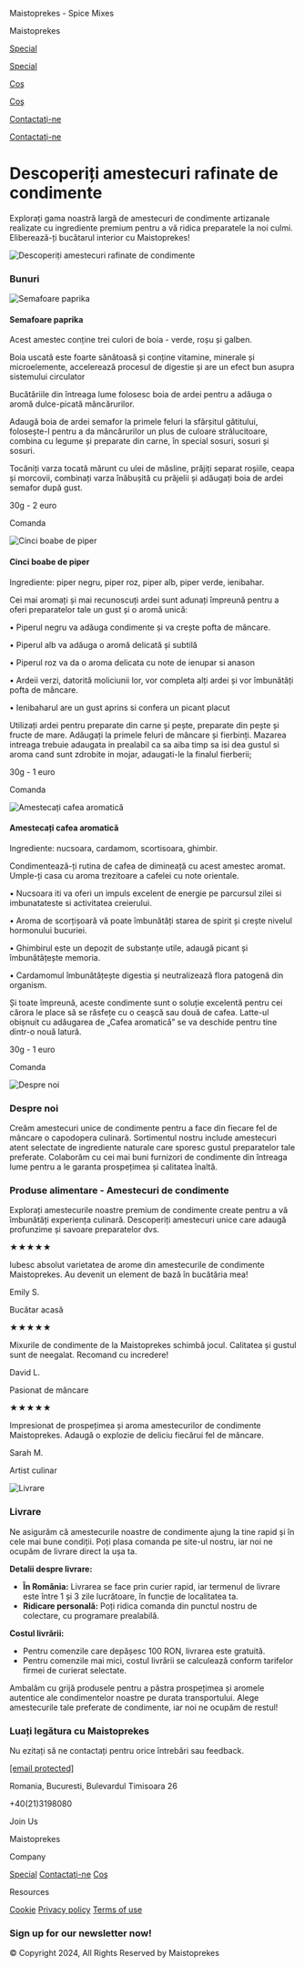 Maistoprekes - Spice Mixes





















  



Maistoprekes

[Special](#MrMRbvsoXEaPQ11735638516)

[Special](#MrMRbvsoXEaPQ11735638516)

[Coş](#contact)

[Coş](#contact)

[Contactaţi-ne](#contact)

[Contactaţi-ne](#contact)

Descoperiți amestecuri rafinate de condimente
=============================================

Explorați gama noastră largă de amestecuri de condimente artizanale realizate cu ingrediente premium pentru a vă ridica preparatele la noi culmi. Eliberează-ți bucătarul interior cu Maistoprekes!

![Descoperiți amestecuri rafinate de condimente](image)

### Bunuri

![Semafoare paprika](image_1)

#### Semafoare paprika

Acest amestec conține trei culori de boia - verde, roșu și galben.

Boia uscată este foarte sănătoasă și conține vitamine, minerale și microelemente, accelerează procesul de digestie și are un efect bun asupra sistemului circulator

Bucătăriile din întreaga lume folosesc boia de ardei pentru a adăuga o aromă dulce-picată mâncărurilor.

Adaugă boia de ardei semafor la primele feluri la sfârșitul gătitului, folosește-l pentru a da mâncărurilor un plus de culoare strălucitoare, combina cu legume și preparate din carne, în special sosuri, sosuri și sosuri.

Tocăniți varza tocată mărunt cu ulei de măsline, prăjiți separat roșiile, ceapa și morcovii, combinați varza înăbușită cu prăjelii și adăugați boia de ardei semafor după gust.

30g - 2 euro

Comanda

![Cinci boabe de piper](image_2)

#### Cinci boabe de piper

Ingrediente: piper negru, piper roz, piper alb, piper verde, ienibahar.

Cei mai aromați și mai recunoscuți ardei sunt adunați împreună pentru a oferi preparatelor tale un gust și o aromă unică:

• Piperul negru va adăuga condimente și va crește pofta de mâncare.

• Piperul alb va adăuga o aromă delicată și subtilă

• Piperul roz va da o aroma delicata cu note de ienupar si anason

• Ardeii verzi, datorită moliciunii lor, vor completa alți ardei și vor îmbunătăți pofta de mâncare.

• Ienibaharul are un gust aprins si confera un picant placut

Utilizați ardei pentru preparate din carne și pește, preparate din pește și fructe de mare. Adăugați la primele feluri de mâncare și fierbinți. Mazarea intreaga trebuie adaugata in prealabil ca sa aiba timp sa isi dea gustul si aroma cand sunt zdrobite in mojar, adaugati-le la finalul fierberii;

30g - 1 euro

Comanda

![Amestecați cafea aromatică](image_3)

#### Amestecați cafea aromatică

Ingrediente: nucsoara, cardamom, scortisoara, ghimbir.

Condimentează-ți rutina de cafea de dimineață cu acest amestec aromat. Umple-ți casa cu aroma trezitoare a cafelei cu note orientale.

• Nucsoara iti va oferi un impuls excelent de energie pe parcursul zilei si imbunatateste si activitatea creierului.

• Aroma de scorțișoară vă poate îmbunătăți starea de spirit și crește nivelul hormonului bucuriei.

• Ghimbirul este un depozit de substanțe utile, adaugă picant și îmbunătățește memoria.

• Cardamomul îmbunătățește digestia și neutralizează flora patogenă din organism.

Și toate împreună, aceste condimente sunt o soluție excelentă pentru cei cărora le place să se răsfețe cu o ceașcă sau două de cafea. Latte-ul obișnuit cu adăugarea de „Cafea aromatică” se va deschide pentru tine dintr-o nouă latură.

30g - 1 euro

Comanda

![Despre noi](https://images.unsplash.com/photo-1507679799987-c73779587ccf?crop=entropy&cs=tinysrgb&fit=max&fm=jpg&ixid=M3w0NDA2ODB8MHwxfHNlYXJjaHwxfHxidXNpbmVzcyUyMHZpc2lvbnxlbnwwfHx8fDE3MzU1MzkwNDB8MA&ixlib=rb-4.0.3&q=80&w=1080)

### Despre noi

Creăm amestecuri unice de condimente pentru a face din fiecare fel de mâncare o capodopera culinară. Sortimentul nostru include amestecuri atent selectate de ingrediente naturale care sporesc gustul preparatelor tale preferate. Colaborăm cu cei mai buni furnizori de condimente din întreaga lume pentru a le garanta prospețimea și calitatea înaltă.

### Produse alimentare - Amestecuri de condimente

Explorați amestecurile noastre premium de condimente create pentru a vă îmbunătăți experiența culinară. Descoperiți amestecuri unice care adaugă profunzime și savoare preparatelor dvs.

★★★★★

Iubesc absolut varietatea de arome din amestecurile de condimente Maistoprekes. Au devenit un element de bază în bucătăria mea!

Emily S.

Bucătar acasă

★★★★★

Mixurile de condimente de la Maistoprekes schimbă jocul. Calitatea și gustul sunt de neegalat. Recomand cu incredere!

David L.

Pasionat de mâncare

★★★★★

Impresionat de prospețimea și aroma amestecurilor de condimente Maistoprekes. Adaugă o explozie de deliciu fiecărui fel de mâncare.

Sarah M.

Artist culinar

![Livrare](https://images.unsplash.com/photo-1497215842964-222b430dc094?crop=entropy&cs=tinysrgb&fit=max&fm=jpg&ixid=M3w1ODIzMTF8MHwxfHNlYXJjaHwyfHxidXNpbmVzcyUyMHZpc2lvbnxlbnwwfHx8fDE3MzU2MDQ1MTV8MA&ixlib=rb-4.0.3&q=80&w=1080)

### **Livrare**

Ne asigurăm că amestecurile noastre de condimente ajung la tine rapid și în cele mai bune condiții. Poți plasa comanda pe site-ul nostru, iar noi ne ocupăm de livrare direct la ușa ta.

**Detalii despre livrare:**

* **În România:** Livrarea se face prin curier rapid, iar termenul de livrare este între 1 și 3 zile lucrătoare, în funcție de localitatea ta.
* **Ridicare personală:** Poți ridica comanda din punctul nostru de colectare, cu programare prealabilă.

**Costul livrării:**

* Pentru comenzile care depășesc 100 RON, livrarea este gratuită.
* Pentru comenzile mai mici, costul livrării se calculează conform tarifelor firmei de curierat selectate.

Ambalăm cu grijă produsele pentru a păstra prospețimea și aromele autentice ale condimentelor noastre pe durata transportului. Alege amestecurile tale preferate de condimente, iar noi ne ocupăm de restul!

### Luați legătura cu Maistoprekes

Nu ezitați să ne contactați pentru orice întrebări sau feedback.

[[email protected]](/cdn-cgi/l/email-protection)

Romania, Bucuresti, Bulevardul Timisoara 26

+40(21)3198080

Join Us

Maistoprekes

Company

[Special](#MrMRbvsoXEaPQ11735638516)
[Contactaţi-ne](#contact)
[Coş](#contact)

Resources

[Cookie](cookie.html)
[Privacy policy](privacy_policy.html)
[Terms of use](terms_of_use.html)

### Sign up for our newsletter now!

© Copyright 2024, All Rights Reserved by Maistoprekes